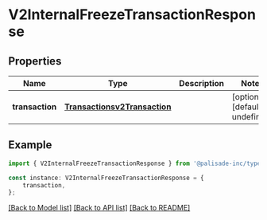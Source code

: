 # V2InternalFreezeTransactionResponse


## Properties

Name | Type | Description | Notes
------------ | ------------- | ------------- | -------------
**transaction** | [**Transactionsv2Transaction**](Transactionsv2Transaction.md) |  | [optional] [default to undefined]

## Example

```typescript
import { V2InternalFreezeTransactionResponse } from '@palisade-inc/typescript-sdk';

const instance: V2InternalFreezeTransactionResponse = {
    transaction,
};
```

[[Back to Model list]](../README.md#documentation-for-models) [[Back to API list]](../README.md#documentation-for-api-endpoints) [[Back to README]](../README.md)
